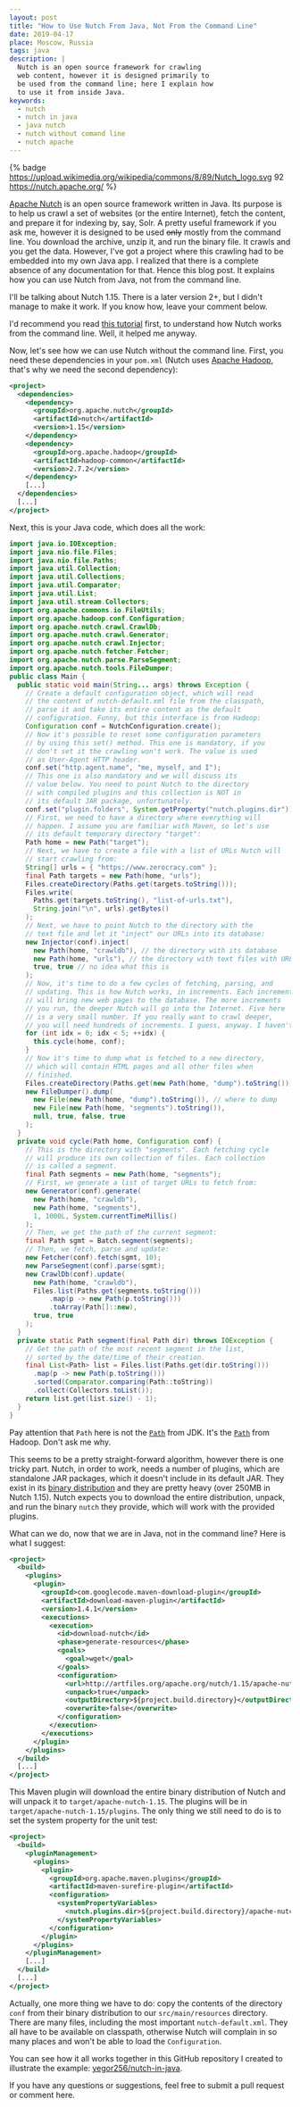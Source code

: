 ```yaml
---
layout: post
title: "How to Use Nutch From Java, Not From the Command Line"
date: 2019-04-17
place: Moscow, Russia
tags: java
description: |
  Nutch is an open source framework for crawling
  web content, however it is designed primarily to
  be used from the command line; here I explain how
  to use it from inside Java.
keywords:
  - nutch
  - nutch in java
  - java nutch
  - nutch without comand line
  - nutch apache
---
```


{% badge https://upload.wikimedia.org/wikipedia/commons/8/89/Nutch_logo.svg 92 https://nutch.apache.org/ %}

[Apache Nutch](https://nutch.apache.org/)
is an open source framework written in Java. Its purpose
is to help us crawl a set of websites (or the entire Internet), fetch
the content, and prepare it for indexing by, say, Solr. A pretty useful
framework if you ask me, however it is designed to be used ~~only~~
mostly from the command line. You download the archive, unzip it, and run
the binary file. It crawls and you get the data. However, I've got a project
where this crawling had to be embedded into my own Java app. I realized
that there is a complete absence of any documentation for that. Hence
this blog post. It explains how you can use Nutch from Java, not from
the command line.

<!--more-->

I'll be talking about Nutch 1.15. There is a later version 2+, but I didn't
manage to make it work. If you know how, leave your comment below.

I'd recommend you read [this tutorial](https://examples.javacodegeeks.com/enterprise-java/apache-hadoop/apache-hadoop-nutch-tutorial/)
first, to understand how Nutch works from the command line. Well,
it helped me anyway.

Now, let's see how we can use Nutch without the command line.
First, you need these dependencies in your `pom.xml`
(Nutch uses [Apache Hadoop](https://hadoop.apache.org/), that's why we need the
second dependency):

```xml
<project>
  <dependencies>
    <dependency>
      <groupId>org.apache.nutch</groupId>
      <artifactId>nutch</artifactId>
      <version>1.15</version>
    </dependency>
    <dependency>
      <groupId>org.apache.hadoop</groupId>
      <artifactId>hadoop-common</artifactId>
      <version>2.7.2</version>
    </dependency>
    [...]
  </dependencies>
  [...]
</project>
```

Next, this is your Java code, which does all the work:

```java
import java.io.IOException;
import java.nio.file.Files;
import java.nio.file.Paths;
import java.util.Collection;
import java.util.Collections;
import java.util.Comparator;
import java.util.List;
import java.util.stream.Collectors;
import org.apache.commons.io.FileUtils;
import org.apache.hadoop.conf.Configuration;
import org.apache.nutch.crawl.CrawlDb;
import org.apache.nutch.crawl.Generator;
import org.apache.nutch.crawl.Injector;
import org.apache.nutch.fetcher.Fetcher;
import org.apache.nutch.parse.ParseSegment;
import org.apache.nutch.tools.FileDumper;
public class Main {
  public static void main(String... args) throws Exception {
    // Create a default configuration object, which will read
    // the content of nutch-default.xml file from the classpath,
    // parse it and take its entire content as the default
    // configuration. Funny, but this interface is from Hadoop:
    Configuration conf = NutchConfiguration.create();
    // Now it's possible to reset some configuration parameters
    // by using this set() method. This one is mandatory, if you
    // don't set it the crawling won't work. The value is used
    // as User-Agent HTTP header.
    conf.set("http.agent.name", "me, myself, and I");
    // This one is also mandatory and we will discuss its
    // value below. You need to point Nutch to the directory
    // with compiled plugins and this collection is NOT in
    // its default JAR package, unfortunately.
    conf.set("plugin.folders", System.getProperty("nutch.plugins.dir"));
    // First, we need to have a directory where everything will
    // happen. I assume you are familiar with Maven, so let's use
    // its default temporary directory "target":
    Path home = new Path("target");
    // Next, we have to create a file with a list of URLs Nutch will
    // start crawling from:
    String[] urls = { "https://www.zerocracy.com" };
    final Path targets = new Path(home, "urls");
    Files.createDirectory(Paths.get(targets.toString()));
    Files.write(
      Paths.get(targets.toString(), "list-of-urls.txt"),
      String.join("\n", urls).getBytes()
    );
    // Next, we have to point Nutch to the directory with the
    // text file and let it "inject" our URLs into its database:
    new Injector(conf).inject(
      new Path(home, "crawldb"), // the directory with its database
      new Path(home, "urls"), // the directory with text files with URLs
      true, true // no idea what this is
    );
    // Now, it's time to do a few cycles of fetching, parsing, and
    // updating. This is how Nutch works, in increments. Each increment
    // will bring new web pages to the database. The more increments
    // you run, the deeper Nutch will go into the Internet. Five here
    // is a very small number. If you really want to crawl deeper,
    // you will need hundreds of increments. I guess, anyway. I haven't tried it.
    for (int idx = 0; idx < 5; ++idx) {
      this.cycle(home, conf);
    }
    // Now it's time to dump what is fetched to a new directory,
    // which will contain HTML pages and all other files when
    // finished.
    Files.createDirectory(Paths.get(new Path(home, "dump").toString()));
    new FileDumper().dump(
      new File(new Path(home, "dump").toString()), // where to dump
      new File(new Path(home, "segments").toString()),
      null, true, false, true
    );
  }
  private void cycle(Path home, Configuration conf) {
    // This is the directory with "segments". Each fetching cycle
    // will produce its own collection of files. Each collection
    // is called a segment.
    final Path segments = new Path(home, "segments");
    // First, we generate a list of target URLs to fetch from:
    new Generator(conf).generate(
      new Path(home, "crawldb"),
      new Path(home, "segments"),
      1, 1000L, System.currentTimeMillis()
    );
    // Then, we get the path of the current segment:
    final Path sgmt = Batch.segment(segments);
    // Then, we fetch, parse and update:
    new Fetcher(conf).fetch(sgmt, 10);
    new ParseSegment(conf).parse(sgmt);
    new CrawlDb(conf).update(
      new Path(home, "crawldb"),
      Files.list(Paths.get(segments.toString()))
          .map(p -> new Path(p.toString()))
          .toArray(Path[]::new),
      true, true
    );
  }
  private static Path segment(final Path dir) throws IOException {
    // Get the path of the most recent segment in the list,
    // sorted by the date/time of their creation.
    final List<Path> list = Files.list(Paths.get(dir.toString()))
      .map(p -> new Path(p.toString()))
      .sorted(Comparator.comparing(Path::toString))
      .collect(Collectors.toList());
    return list.get(list.size() - 1);
  }
}
```

Pay attention that `Path` here is not the
[`Path`](https://docs.oracle.com/javase/8/docs/api/java/nio/file/Path.html) from JDK.
It's the [`Path`](https://hadoop.apache.org/docs/r2.7.2/api/org/apache/hadoop/fs/Path.html) from Hadoop.
Don't ask me why.

This seems to be a pretty straight-forward algorithm, however
there is one tricky part. Nutch, in order to work, needs a number
of plugins, which are standalone JAR packages, which it doesn't include
in its default JAR. They exist in its
[binary distribution](https://nutch.apache.org/downloads.html) and they
are pretty heavy (over 250MB in Nutch 1.15). Nutch expects you to download
the entire distribution, unpack, and run the binary `nutch` they provide,
which will work with the provided plugins.

What can we do, now that we are in Java, not in the command line? Here is what
I suggest:

```xml
<project>
  <build>
    <plugins>
      <plugin>
        <groupId>com.googlecode.maven-download-plugin</groupId>
        <artifactId>download-maven-plugin</artifactId>
        <version>1.4.1</version>
        <executions>
          <execution>
            <id>download-nutch</id>
            <phase>generate-resources</phase>
            <goals>
              <goal>wget</goal>
            </goals>
            <configuration>
              <url>http://artfiles.org/apache.org/nutch/1.15/apache-nutch-1.15-bin.zip</url>
              <unpack>true</unpack>
              <outputDirectory>${project.build.directory}</outputDirectory>
              <overwrite>false</overwrite>
            </configuration>
          </execution>
        </executions>
      </plugin>
    </plugins>
  </build>
  [...]
</project>
```

This Maven plugin will download the entire binary distribution of Nutch
and will unpack it to `target/apache-nutch-1.15`. The plugins will be
in `target/apache-nutch-1.15/plugins`. The only thing we still need
to do is to set the system property for the unit test:

```xml
<project>
  <build>
    <pluginManagement>
      <plugins>
        <plugin>
          <groupId>org.apache.maven.plugins</groupId>
          <artifactId>maven-surefire-plugin</artifactId>
          <configuration>
            <systemPropertyVariables>
              <nutch.plugins.dir>${project.build.directory}/apache-nutch-1.15/plugins</nutch.plugins.dir>
            </systemPropertyVariables>
          </configuration>
        </plugin>
      </plugins>
    </pluginManagement>
    [...]
  </build>
  [...]
</project>
```

Actually, one more thing we have to do: copy the contents of the directory `conf`
from their binary distribution to our `src/main/resources` directory. There
are many files, including the most important `nutch-default.xml`. They all
have to be available on classpath, otherwise Nutch will complain in so
many places and won't be able to load the `Configuration`.

You can see how it all works together in this
GitHub repository I created to illustrate the example:
[yegor256/nutch-in-java](https://github.com/yegor256/nutch-in-java).

If you have any questions or suggestions, feel free to submit a pull request
or comment here.
